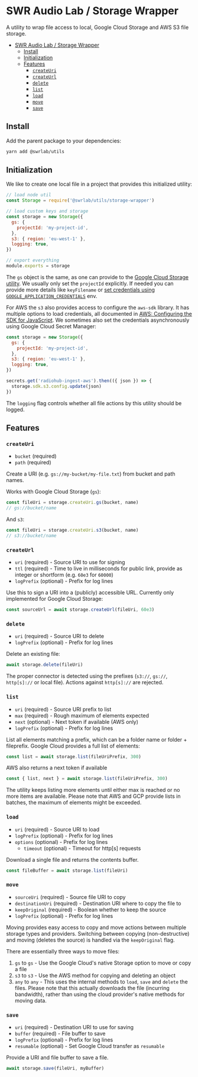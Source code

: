 # SWR Audio Lab / Storage Wrapper

A utility to wrap file access to local, Google Cloud Storage and AWS S3 file storage.

- [SWR Audio Lab / Storage Wrapper](#swr-audio-lab--storage-wrapper)
  - [Install](#install)
  - [Initialization](#initialization)
  - [Features](#features)
    - [`createUri`](#createuri)
    - [`createUrl`](#createurl)
    - [`delete`](#delete)
    - [`list`](#list)
    - [`load`](#load)
    - [`move`](#move)
    - [`save`](#save)

## Install

Add the parent package to your dependencies:

```sh
yarn add @swrlab/utils
```

## Initialization

We like to create one local file in a project that provides this initialized utility:

```js
// load node util
const Storage = require('@swrlab/utils/storage-wrapper')

// load custom keys and storage
const storage = new Storage({
  gs: {
    projectId: 'my-project-id',
  },
  s3: { region: 'eu-west-1' },
  logging: true,
})

// export everything
module.exports = storage
```

The `gs` object is the same, as one can provide to the [Google Cloud Storage utility](https://googleapis.dev/nodejs/storage/latest/index.html). We usually only set the `projectId` explicitly. If needed you can provide more details like `keyFilename` or [set credentials using `GOOGLE_APPLICATION_CREDENTIALS`](https://cloud.google.com/docs/authentication/production#auth-cloud-implicit-nodejs) env.

For AWS the `s3` also provides access to configure the `aws-sdk` library. It has multiple options to load credentials, all documented in [AWS: Configuring the SDK for JavaScript](https://docs.aws.amazon.com/sdk-for-javascript/v2/developer-guide/configuring-the-jssdk.html). We sometimes also set the credentials asynchronously using Google Cloud Secret Manager:

```js
const storage = new Storage({
  gs: {
    projectId: 'my-project-id',
  },
  s3: { region: 'eu-west-1' },
  logging: true,
})

secrets.get('radiohub-ingest-aws').then(({ json }) => {
  storage.sdk.s3.config.update(json)
})
```

The `logging` flag controls whether all file actions by this utility should be logged.

## Features

### `createUri`

- `bucket` (required)
- `path` (required)

Create a URI (e.g. `gs://my-bucket/my-file.txt`) from bucket and path names.

Works with Google Cloud Storage (`gs`):

```js
const fileUri = storage.createUri.gs(bucket, name)
// gs://bucket/name
```

And `s3`:

```js
const fileUri = storage.createUri.s3(bucket, name)
// s3://bucket/name
```

### `createUrl`

- `uri` (required) - Source URI to use for signing
- `ttl` (required) - Time to live in milliseconds for public link, provide as integer or shortform (e.g. `60e3` for `60000`)
- `logPrefix` (optional) - Prefix for log lines

Use this to sign a URI into a (publicly) accessible URL. Currently only implemented for Google Cloud Storage:

```js
const sourceUrl = await storage.createUrl(fileUri, 60e3)
```

### `delete`

- `uri` (required) - Source URI to delete
- `logPrefix` (optional) - Prefix for log lines

Delete an existing file:

```js
await storage.delete(fileUri)
```

The proper connector is detected using the prefixes (`s3://`, `gs://`, `http[s]://` or local file). Actions against `http[s]://` are rejected.

### `list`

- `uri` (required) - Source URI prefix to list
- `max` (required) - Rough maximum of elements expected
- `next` (optional) - Next token if available (AWS only)
- `logPrefix` (optional) - Prefix for log lines

List all elements matching a prefix, which can be a folder name or folder + fileprefix.
Google Cloud provides a full list of elements:

```js
const list = await storage.list(fileUriPrefix, 300)
```

AWS also returns a next token if available

```js
const { list, next } = await storage.list(fileUriPrefix, 300)
```

The utility keeps listing more elements until either max is reached or no more items are available. Please note that AWS and GCP provide lists in batches, the maximum of elements might be exceeded.

### `load`

- `uri` (required) - Source URI to load
- `logPrefix` (optional) - Prefix for log lines
- `options` (optional) - Prefix for log lines
  - `timeout` (optional) - Timeout for http[s] requests

Download a single file and returns the contents buffer.

```js
const fileBuffer = await storage.list(fileUri)
```

### `move`

- `sourceUri` (required) - Source file URI to copy
- `destinationUri` (required) - Destination URI where to copy the file to
- `keepOriginal` (required) - Boolean whether to keep the source
- `logPrefix` (optional) - Prefix for log lines

Moving provides easy access to copy and move actions between multiple storage types and providers. Switching between copying (non-destructive) and moving (deletes the source) is handled via the `keepOriginal` flag.

There are essentially three ways to move files:

1. `gs` to `gs` - Use the Google Cloud's native Storage option to move or copy a file
2. `s3` to `s3` - Use the AWS method for copying and deleting an object
3. `any` to `any` - This uses the internal methods to `load`, `save` and `delete` the files. Please note that this actually downloads the file (incurring bandwidth), rather than using the cloud provider's native methods for moving data.

### `save`

- `uri` (required) - Destination URI to use for saving
- `buffer` (required) - File buffer to save
- `logPrefix` (optional) - Prefix for log lines
- `resumable` (optional) - Set Google Cloud transfer as `resumable`

Provide a URI and file buffer to save a file.

```js
await storage.save(fileUri, myBuffer)
```
